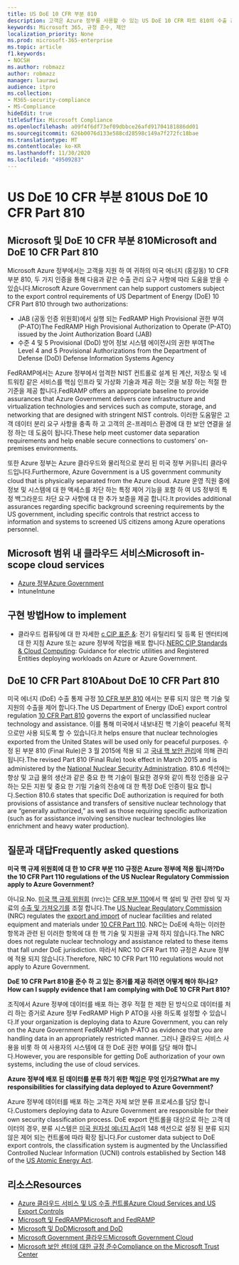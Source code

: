 ```yaml
---
title: US DoE 10 CFR 부분 810
description: 고객은 Azure 정부를 사용할 수 있는 US DoE 10 CFR 파트 810의 수출 관리 요구 사항을 따릅니다.
keywords: Microsoft 365, 규정 준수, 제안
localization_priority: None
ms.prod: microsoft-365-enterprise
ms.topic: article
f1.keywords:
- NOCSH
ms.author: robmazz
author: robmazz
manager: laurawi
audience: itpro
ms.collection:
- M365-security-compliance
- MS-Compliance
hideEdit: true
titleSuffix: Microsoft Compliance
ms.openlocfilehash: a09f4f6df73ef09dbbce26afd91704181886dd01
ms.sourcegitcommit: 626b0076d133e588cd28598c149a7f272fc18bae
ms.translationtype: MT
ms.contentlocale: ko-KR
ms.lasthandoff: 11/30/2020
ms.locfileid: "49509283"
---
```

# <a name="us-doe-10-cfr-part-810"></a><span data-ttu-id="0c581-104">US DoE 10 CFR 부분 810</span><span class="sxs-lookup"><span data-stu-id="0c581-104">US DoE 10 CFR Part 810</span></span>

## <a name="microsoft-and-doe-10-cfr-part-810"></a><span data-ttu-id="0c581-105">Microsoft 및 DoE 10 CFR 부분 810</span><span class="sxs-lookup"><span data-stu-id="0c581-105">Microsoft and DoE 10 CFR Part 810</span></span>

<span data-ttu-id="0c581-106">Microsoft Azure 정부에서는 고객을 지원 하 여 귀하의 미국 에너지 (홍길동) 10 CFR 부분 810, 두 가지 인증을 통해 다음과 같은 수출 관리 요구 사항에 따라 도움을 받을 수 있습니다.</span><span class="sxs-lookup"><span data-stu-id="0c581-106">Microsoft Azure Government can help support customers subject to the export control requirements of US Department of Energy (DoE) 10 CFR Part 810 through two authorizations:</span></span>

- <span data-ttu-id="0c581-107">JAB (공동 인증 위원회)에서 실행 되는 FedRAMP High Provisional 권한 부여 (P-ATO)</span><span class="sxs-lookup"><span data-stu-id="0c581-107">The FedRAMP High Provisional Authorization to Operate (P-ATO) issued by the Joint Authorization Board (JAB)</span></span>
- <span data-ttu-id="0c581-108">수준 4 및 5 Provisional (DoD) 방어 정보 시스템 에이전시의 권한 부여</span><span class="sxs-lookup"><span data-stu-id="0c581-108">The Level 4 and 5 Provisional Authorizations from the Department of Defense (DoD) Defense Information Systems Agency</span></span>

<span data-ttu-id="0c581-109">FedRAMP에서는 Azure 정부에서 엄격한 NIST 컨트롤로 설계 된 계산, 저장소 및 네트워킹 같은 서비스를 핵심 인프라 및 가상화 기술과 제공 하는 것을 보장 하는 적절 한 기준을 제공 합니다.</span><span class="sxs-lookup"><span data-stu-id="0c581-109">FedRAMP offers an appropriate baseline to provide assurances that Azure Government delivers core infrastructure and virtualization technologies and services such as compute, storage, and networking that are designed with stringent NIST controls.</span></span> <span data-ttu-id="0c581-110">이러한 도움말은 고객 데이터 분리 요구 사항을 충족 하 고 고객의 온-프레미스 환경에 대 한 보안 연결을 설정 하는 데 도움이 됩니다.</span><span class="sxs-lookup"><span data-stu-id="0c581-110">These help meet customer data separation requirements and help enable secure connections to customers’ on-premises environments.</span></span>

<span data-ttu-id="0c581-111">또한 Azure 정부는 Azure 클라우드와 물리적으로 분리 된 미국 정부 커뮤니티 클라우드입니다.</span><span class="sxs-lookup"><span data-stu-id="0c581-111">Furthermore, Azure Government is a US government community cloud that is physically separated from the Azure cloud.</span></span> <span data-ttu-id="0c581-112">Azure 운영 직원 중에 정보 및 시스템에 대 한 액세스를 차단 하는 특정 제어 기능을 포함 하 여 US 정부의 특정 백그라운드 차단 요구 사항에 대 한 추가 보증을 제공 합니다.</span><span class="sxs-lookup"><span data-stu-id="0c581-112">It provides additional assurances regarding specific background screening requirements by the US government, including specific controls that restrict access to information and systems to screened US citizens among Azure operations personnel.</span></span>

## <a name="microsoft-in-scope-cloud-services"></a><span data-ttu-id="0c581-113">Microsoft 범위 내 클라우드 서비스</span><span class="sxs-lookup"><span data-stu-id="0c581-113">Microsoft in-scope cloud services</span></span>

- [<span data-ttu-id="0c581-114">Azure 정부</span><span class="sxs-lookup"><span data-stu-id="0c581-114">Azure Government</span></span>](https://aka.ms/AzureCompliance)
- <span data-ttu-id="0c581-115">Intune</span><span class="sxs-lookup"><span data-stu-id="0c581-115">Intune</span></span>

## <a name="how-to-implement"></a><span data-ttu-id="0c581-116">구현 방법</span><span class="sxs-lookup"><span data-stu-id="0c581-116">How to implement</span></span>

- <span data-ttu-id="0c581-117">클라우드 컴퓨팅에 대 한 자세한 [c CIP 표준 &](https://aka.ms/AzureNERC): 전기 유틸리티 및 등록 된 엔터티에 대 한 지침 Azure 또는 azure 정부에 작업을 배포 합니다.</span><span class="sxs-lookup"><span data-stu-id="0c581-117">[NERC CIP Standards & Cloud Computing](https://aka.ms/AzureNERC): Guidance for electric utilities and Registered Entities deploying workloads on Azure or Azure Government.</span></span>

## <a name="about-doe-10-cfr-part-810"></a><span data-ttu-id="0c581-118">DoE 10 CFR Part 810</span><span class="sxs-lookup"><span data-stu-id="0c581-118">About DoE 10 CFR Part 810</span></span>

<span data-ttu-id="0c581-119">미국 에너지 (DoE) 수출 통제 규정 [10 CFR 부분 810](https://www.govinfo.gov/content/pkg/FR-2015-02-23/pdf/2015-03479.pdf) 에서는 분류 되지 않은 핵 기술 및 지원의 수출을 제어 합니다.</span><span class="sxs-lookup"><span data-stu-id="0c581-119">The US Department of Energy (DoE) export control regulation [10 CFR Part 810](https://www.govinfo.gov/content/pkg/FR-2015-02-23/pdf/2015-03479.pdf) governs the export of unclassified nuclear technology and assistance.</span></span> <span data-ttu-id="0c581-120">이를 통해 미국에서 내보내진 핵 기술이 peaceful 목적 으로만 사용 되도록 할 수 있습니다.</span><span class="sxs-lookup"><span data-stu-id="0c581-120">It helps ensure that nuclear technologies exported from the United States will be used only for peaceful purposes.</span></span> <span data-ttu-id="0c581-121">수정 된 부분 810 (Final Rule)은 3 월 2015에 적용 되 고 [국내 핵 보안 관리](https://www.energy.gov/nnsa/national-nuclear-security-administration)에 의해 관리 됩니다.</span><span class="sxs-lookup"><span data-stu-id="0c581-121">The revised Part 810 (Final Rule) took effect in March 2015 and is administered by the [National Nuclear Security Administration](https://www.energy.gov/nnsa/national-nuclear-security-administration).</span></span> <span data-ttu-id="0c581-122">810.6 섹션에는 향상 및 고급 물의 생산과 같은 중요 한 핵 기술이 필요한 경우와 같이 특정 인증을 요구 하는 모든 지원 및 중요 한 기밀 기술의 전송에 대 한 특정 DoE 인증이 필요 합니다.</span><span class="sxs-lookup"><span data-stu-id="0c581-122">Section 810.6 states that specific DoE authorization is required for both provisions of assistance and transfers of sensitive nuclear technology that are “generally authorized,” as well as those requiring specific authorization (such as for assistance involving sensitive nuclear technologies like enrichment and heavy water production).</span></span>

## <a name="frequently-asked-questions"></a><span data-ttu-id="0c581-123">질문과 대답</span><span class="sxs-lookup"><span data-stu-id="0c581-123">Frequently asked questions</span></span>

<span data-ttu-id="0c581-124">**미국 핵 규제 위원회에 대 한 10 CFR 부분 110 규정은 Azure 정부에 적용 됩니까?**</span><span class="sxs-lookup"><span data-stu-id="0c581-124">**Do the 10 CFR Part 110 regulations of the US Nuclear Regulatory Commission apply to Azure Government?**</span></span>

<span data-ttu-id="0c581-125">아니요.</span><span class="sxs-lookup"><span data-stu-id="0c581-125">No.</span></span> <span data-ttu-id="0c581-126">[미국 핵 규제 위원회](https://www.nrc.gov/) (nrc)는 [CFR 부분 110](https://www.nrc.gov/reading-rm/doc-collections/cfr/part110/)에서 핵 설비 및 관련 장비 및 자료의 [수출 및 가져오기를](https://www.nrc.gov/about-nrc/ip/export-import.html) 조절 합니다.</span><span class="sxs-lookup"><span data-stu-id="0c581-126">The [US Nuclear Regulatory Commission](https://www.nrc.gov/) (NRC) regulates the [export and import](https://www.nrc.gov/about-nrc/ip/export-import.html) of nuclear facilities and related equipment and materials under [10 CFR Part 110](https://www.nrc.gov/reading-rm/doc-collections/cfr/part110/).</span></span> <span data-ttu-id="0c581-127">NRC는 DoE에 속하는 이러한 항목과 관련 된 이러한 항목에 대 한 핵 기술 및 지원을 규제 하지 않습니다.</span><span class="sxs-lookup"><span data-stu-id="0c581-127">The NRC does not regulate nuclear technology and assistance related to these items that fall under DoE jurisdiction.</span></span> <span data-ttu-id="0c581-128">따라서 NRC 10 CFR Part 110 규정은 Azure 정부에 적용 되지 않습니다.</span><span class="sxs-lookup"><span data-stu-id="0c581-128">Therefore, NRC 10 CFR Part 110 regulations would not apply to Azure Government.</span></span>

<span data-ttu-id="0c581-129">**DoE 10 CFR Part 810을 준수 하 고 있는 증거를 제공 하려면 어떻게 해야 하나요?**</span><span class="sxs-lookup"><span data-stu-id="0c581-129">**How can I supply evidence that I am complying with DoE 10 CFR Part 810?**</span></span>

<span data-ttu-id="0c581-130">조직에서 Azure 정부에 데이터를 배포 하는 경우 적절 한 제한 된 방식으로 데이터를 처리 하는 증거로 Azure 정부 FedRAMP High P ATO을 사용 하도록 설정할 수 있습니다.</span><span class="sxs-lookup"><span data-stu-id="0c581-130">If your organization is deploying data to Azure Government, you can rely on the Azure Government FedRAMP High P-ATO as evidence that you are handling data in an appropriately restricted manner.</span></span> <span data-ttu-id="0c581-131">그러나 클라우드 서비스 사용을 비롯 하 여 사용자의 시스템에 대 한 DoE 권한 부여를 담당 해야 합니다.</span><span class="sxs-lookup"><span data-stu-id="0c581-131">However, you are responsible for getting DoE authorization of your own systems, including the use of cloud services.</span></span>

<span data-ttu-id="0c581-132">**Azure 정부에 배포 된 데이터를 분류 하기 위한 책임은 무엇 인가요?**</span><span class="sxs-lookup"><span data-stu-id="0c581-132">**What are my responsibilities for classifying data deployed to Azure Government?**</span></span>

<span data-ttu-id="0c581-133">Azure 정부에 데이터를 배포 하는 고객은 자체 보안 분류 프로세스를 담당 합니다.</span><span class="sxs-lookup"><span data-stu-id="0c581-133">Customers deploying data to Azure Government are responsible for their own security classification process.</span></span> <span data-ttu-id="0c581-134">DoE export 컨트롤을 대상으로 하는 고객 데이터의 경우, 분류 시스템은 [미국 원자성 에너지 Act](https://www.epa.gov/laws-regulations/summary-atomic-energy-act)의 148 섹션으로 설정 된 분류 되지 않은 제어 되는 컨트롤에 따라 확장 됩니다.</span><span class="sxs-lookup"><span data-stu-id="0c581-134">For customer data subject to DoE export controls, the classification system is augmented by the Unclassified Controlled Nuclear Information (UCNI) controls established by Section 148 of the [US Atomic Energy Act](https://www.epa.gov/laws-regulations/summary-atomic-energy-act).</span></span>

## <a name="resources"></a><span data-ttu-id="0c581-135">리소스</span><span class="sxs-lookup"><span data-stu-id="0c581-135">Resources</span></span>

- [<span data-ttu-id="0c581-136">Azure 클라우드 서비스 및 US 수출 컨트롤</span><span class="sxs-lookup"><span data-stu-id="0c581-136">Azure Cloud Services and US Export Controls</span></span>](https://servicetrust.microsoft.com/ViewPage/TrustDocuments?command=Download&downloadType=Document&downloadId=c24c11f2-2cd4-444a-9160-19762855ad3a&docTab=6d000410-c9e9-11e7-9a91-892aae8839ad_FAQ_and_White_Papers)
- [<span data-ttu-id="0c581-137">Microsoft 및 FedRAMP</span><span class="sxs-lookup"><span data-stu-id="0c581-137">Microsoft and FedRAMP</span></span>](offering-fedramp.md)
- [<span data-ttu-id="0c581-138">Microsoft 및 DoD</span><span class="sxs-lookup"><span data-stu-id="0c581-138">Microsoft and DoD</span></span>](offering-dod-disa-l2-l4-l5.md)
- [<span data-ttu-id="0c581-139">Microsoft Government 클라우드</span><span class="sxs-lookup"><span data-stu-id="0c581-139">Microsoft Government Cloud</span></span>](https://www.microsoft.com/enterprise/government)
- [<span data-ttu-id="0c581-140">Microsoft 보안 센터에 대한 규정 준수</span><span class="sxs-lookup"><span data-stu-id="0c581-140">Compliance on the Microsoft Trust Center</span></span>](https://www.microsoft.com/trust-center/compliance/compliance-overview)

